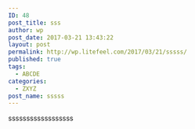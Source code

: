 ```yaml
---
ID: 48
post_title: sss
author: wp
post_date: 2017-03-21 13:43:22
layout: post
permalink: http://wp.litefeel.com/2017/03/21/sssss/
published: true
tags:
  - ABCDE
categories:
  - ZXYZ
post_name: sssss
---
```

ssssssssssssssssss